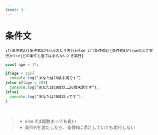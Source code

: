 ```yaml
---
level: 3
---
```

# <logos-javascript /> 条件文
`if(条件式A){条件式Aがtrueのとき実行}else if(条件式B){条件式Bがtrueのとき実行}else{どの条件も当てはまらないとき実行}`


```js
const age = 17;

if(age < 18){
  console.log(“あなたは18歳未満です”);
}else if(age < 20){
  console.log(“あなたは18歳以上20歳未満です”);
}else{
  console.log(“あなたは20歳以上です”);
}

```
<br>

> - else ifは複数あっても良い
> - 条件Aを満たしたら、条件Bは満たしていても実行しない
